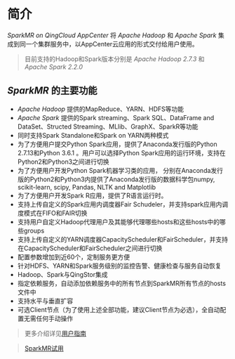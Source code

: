 # 简介

*SparkMR on QingCloud AppCenter* 将 *Apache Hadoop* 和 *Apache Spark* 集成到同一个集群服务中，以AppCenter云应用的形式交付给用户使用。
>目前支持的Hadoop和Spark版本分别是 *Apache Hadoop 2.7.3* 和 *Apache Spark 2.2.0* 


## *SparkMR* 的主要功能

- *Apache Hadoop*  提供的MapReduce、YARN、HDFS等功能
- *Apache Spark* 提供的Spark streaming、Spark SQL、DataFrame and DataSet、Structed Streaming、MLlib、GraphX、SparkR等功能
- 同时支持Spark Standalone和Spark on YARN两种模式
- 为了方便用户提交Python Spark应用，提供了Anaconda发行版的Python 2.7.13和Python 3.6.1 。用户可以选择Python Spark应用的运行环境，支持在Python2和Python3之间进行切换
- 为了方便用户开发Python Spark机器学习类的应用， 分别在Anaconda发行版的Python2和Python3内提供了Anaconda发行版的数据科学包numpy, scikit-learn, scipy, Pandas, NLTK and Matplotlib 
- 为了方便用户开发Spark R应用，提供了R语言运行时。
- 支持上传自定义的Spark应用内调度器Fair Schudeler，并支持spark应用内调度模式在FIFO和FAIR切换
- 支持用户自定义Hadoop代理用户及其能够代理哪些hosts和这些hosts中的哪些groups
- 支持上传自定义的YARN调度器CapacityScheduler和FairScheduler，并支持在CapacityScheduler和FairScheduler之间进行切换
- 配置参数增加到近60个，定制服务更方便
- 针对HDFS、YARN和Spark服务级别的监控告警、健康检查与服务自动恢复
- Hadoop、Spark与QingStor集成
- 指定依赖服务，自动添加依赖服务中的所有节点到SparkMR所有节点的hosts文件中
- 支持水平与垂直扩容
- 可选Client节点（为了使用上述全部功能，建议Client节点为必选），全自动配置无需任何手动操作

> 更多介绍详见[用户指南](http://appcenter-docs.qingcloud.com/user-guide/apps/docs/SparkMR/)

> [SparkMR试用](https://appcenter.qingcloud.com/apps/app-6iuoe9qs)
